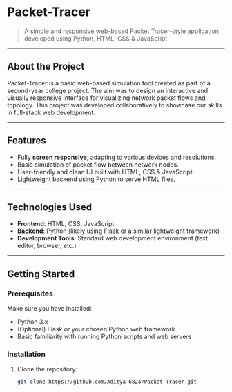 # Packet-Tracer

> A simple and responsive web-based Packet Tracer-style application developed using Python, HTML, CSS & JavaScript.


---

## About the Project

Packet-Tracer is a basic web-based simulation tool created as part of a second-year college project. The aim was to design an interactive and visually responsive interface for visualizing network packet flows and topology. This project was developed collaboratively to showcase our skills in full-stack web development.

---

## Features

- Fully **screen responsive**, adapting to various devices and resolutions.  
- Basic simulation of packet flow between network nodes.  
- User-friendly and clean UI built with HTML, CSS & JavaScript.  
- Lightweight backend using Python to serve HTML files.

---

## Technologies Used

- **Frontend**: HTML, CSS, JavaScript  
- **Backend**: Python (likely using Flask or a similar lightweight framework)  
- **Development Tools**: Standard web development environment (text editor, browser, etc.)

---

## Getting Started

### Prerequisites

Make sure you have installed:

- Python 3.x  
- (Optional) Flask or your chosen Python web framework  
- Basic familiarity with running Python scripts and web servers

### Installation

1. Clone the repository:  
   ```bash
   git clone https://github.com/Aditya-6824/Packet-Tracer.git
